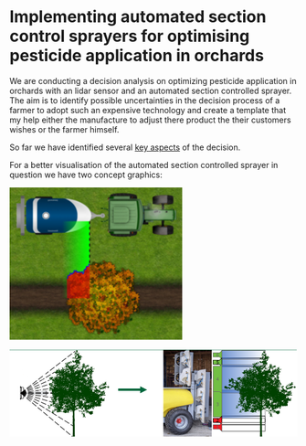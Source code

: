 # Implementing automated section control sprayers for optimising pesticide application in orchards
We are conducting a decision analysis on optimizing pesticide application in orchards with an lidar sensor and an automated section controlled sprayer.
The aim is to identify possible uncertainties in the decision process of a farmer to adopt such an expensive technology and create a template that my help either the manufacture to adjust there product the their customers wishes or the farmer himself. </p>
So far we have identified several [key aspects](http://htmlpreview.github.io/?https://github.com/cemno/optimizing-pesticide-application-in-orchards/blob/dev/markdown-doc.html) of the decision.

<p>For a better visualisation of the automated section controlled sprayer in question we have two concept graphics:</p>

![How to spray in orchards (usually two sides at once)](images/image.png)

![Sectioning of the sprayer that can be turned on and of](images/lidar.PNG)